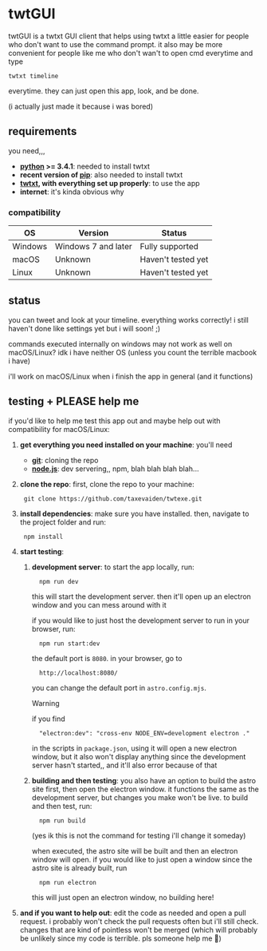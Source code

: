 # twtGUI

twtGUI is a twtxt GUI client that helps using twtxt a little easier for people who don't want to use the command prompt. it also may be more convenient for people like me who don't wan't to open cmd everytime and type

`twtxt timeline`

everytime. they can just open this app, look, and be done.

(i actually just made it because i was bored)

## requirements

you need,,,

- **[python](https://www.python.org/) >= 3.4.1**: needed to install twtxt
- **recent version of [pip](https://pip.pypa.io/en/stable/)**: also needed to install twtxt
- **[twtxt](https://twtxt.readthedocs.io/en/stable/), with everything set up properly**: to use the app
- **internet**: it's kinda obvious why

### compatibility

| OS | Version | Status |
|----|---------|--------|
| Windows | Windows 7 and later | Fully supported |
| macOS | Unknown | Haven't tested yet |
| Linux | Unknown | Haven't tested yet  |

## status

you can tweet and look at your timeline. everything works correctly! i still haven't done like settings yet but i will soon! ;)

commands executed internally on windows may not work as well on macOS/Linux? idk i have neither OS (unless you count the terrible macbook i have)

i'll work on macOS/Linux when i finish the app in general (and it functions)

## testing + PLEASE help me

if you'd like to help me test this app out and maybe help out with compatibility for macOS/Linux:

1. **get everything you need installed on your machine**: you'll need
    - **[git](https://git-scm.com/downloads)**: cloning the repo
    - **[node.js](https://nodejs.org/en)**: dev servering,, npm, blah blah blah blah...
2. **clone the repo**: first, clone the repo to your machine:

        git clone https://github.com/taxevaiden/twtexe.git

3. **install dependencies**: make sure you have  installed. then, navigate to the project folder and run:

        npm install

4. **start testing**:
   1. **development server**: to start the app locally, run:

            npm run dev

        this will start the development server. then it'll open up an electron window and you can mess around with it

        if you would like to just host the development server to run in your browser, run:

            npm run start:dev

        the default port is `8080`. in your browser, go to

            http://localhost:8080/

        you can change the default port in `astro.config.mjs`.

        > [!WARNING]
        > if you find
        >
        >       "electron:dev": "cross-env NODE_ENV=development electron ."
        >
        > in the scripts in `package.json`, using it will open a new electron window, but it also won't display anything since the development server hasn't started,, and it'll also error because of that
   2. **building and then testing**: you also have an option to build the astro site first, then open the electron window. it functions the same as the development server, but changes you make won't be live. to build and then test, run:

            npm run build

        (yes ik this is not the command for testing i'll change it someday)

        when executed, the astro site will be built and then an electron window will open. if you would like to just open a window since the astro site is already built, run

            npm run electron

        this will just open an electron window, no building here!
5. **and if you want to help out**: edit the code as needed and open a pull request. i probably won't check the pull requests often but i'll still check. changes that are kind of pointless won't be merged (which will probably be unlikely since my code is terrible. pls someone help me :pray:)
